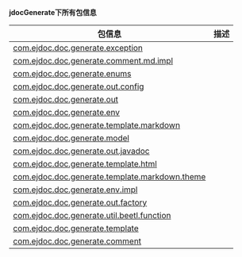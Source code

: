 
**jdocGenerate下所有包信息**


|   包信息  |    描述   |
| ---- | ---- |
|[com.ejdoc.doc.generate.exception](/route/allpackage/com/ejdoc/doc/generate/exception/README.md)||
|[com.ejdoc.doc.generate.comment.md.impl](/route/allpackage/com/ejdoc/doc/generate/comment/md/impl/README.md)||
|[com.ejdoc.doc.generate.enums](/route/allpackage/com/ejdoc/doc/generate/enums/README.md)||
|[com.ejdoc.doc.generate.out.config](/route/allpackage/com/ejdoc/doc/generate/out/config/README.md)||
|[com.ejdoc.doc.generate.out](/route/allpackage/com/ejdoc/doc/generate/out/README.md)||
|[com.ejdoc.doc.generate.env](/route/allpackage/com/ejdoc/doc/generate/env/README.md)||
|[com.ejdoc.doc.generate.template.markdown](/route/allpackage/com/ejdoc/doc/generate/template/markdown/README.md)||
|[com.ejdoc.doc.generate.model](/route/allpackage/com/ejdoc/doc/generate/model/README.md)||
|[com.ejdoc.doc.generate.out.javadoc](/route/allpackage/com/ejdoc/doc/generate/out/javadoc/README.md)||
|[com.ejdoc.doc.generate.template.html](/route/allpackage/com/ejdoc/doc/generate/template/html/README.md)||
|[com.ejdoc.doc.generate.template.markdown.theme](/route/allpackage/com/ejdoc/doc/generate/template/markdown/theme/README.md)||
|[com.ejdoc.doc.generate.env.impl](/route/allpackage/com/ejdoc/doc/generate/env/impl/README.md)||
|[com.ejdoc.doc.generate.out.factory](/route/allpackage/com/ejdoc/doc/generate/out/factory/README.md)||
|[com.ejdoc.doc.generate.util.beetl.function](/route/allpackage/com/ejdoc/doc/generate/util/beetl/function/README.md)||
|[com.ejdoc.doc.generate.template](/route/allpackage/com/ejdoc/doc/generate/template/README.md)||
|[com.ejdoc.doc.generate.comment](/route/allpackage/com/ejdoc/doc/generate/comment/README.md)||
